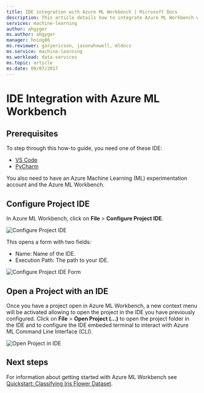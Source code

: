 ```yaml
---
title: IDE integration with Azure ML Workbench | Microsoft Docs
description: This article details how to integrate Azure ML Workbench with your IDE .
services: machine-learning
author: ahgyger
ms.author: ahgyger
manager: hning86
ms.reviewer: garyericson, jasonwhowell, mldocs
ms.service: machine-learning
ms.workload: data-services
ms.topic: article
ms.date: 09/07/2017
---
```

# IDE Integration with Azure ML Workbench

## Prerequisites
To step through this how-to guide, you need one of these IDE:
- [VS Code](https://code.visualstudio.com/Download)
- [PyCharm](https://www.jetbrains.com/pycharm/download)

You also need to have an Azure Machine Learning (ML) experimentation account and the Azure ML Workbench.

## Configure Project IDE 
In Azure ML Workbench, click on **File** > **Configure Project IDE**. 

![Configure Project IDE](/media/ide-integration/Configure.PNG)

This opens a form with two fields:
- Name: Name of the IDE. 
- Execution Path: The path to your IDE. 

![Configure Project IDE Form](/media/ide-integration/ConfigureIDEPath.PNG)

## Open a Project with an IDE
Once you have a project open in Azure ML Workbench, a new context menu will be activated allowing to open the project in the IDE you have previously configured. Click on **File** > **Open Project (...)** to open the project folder in the IDE and to configure the IDE embeded terminal to interact with Azure ML Command Line Interface (CLI).

![Open Project in IDE](/media/ide-integration/Open-with-code.PNG)

## Next steps
For information about getting started with Azure ML Workbench see [Quickstart: Classifying Iris Flower Dataset](quick-start-iris.md).
